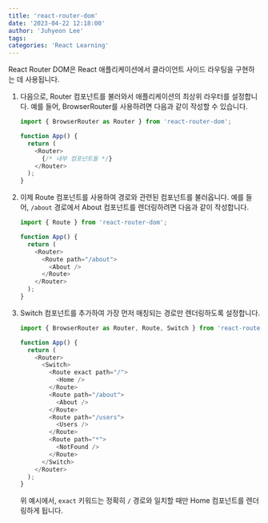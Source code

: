 ```yaml
---
title: 'react-router-dom'
date: '2023-04-22 12:18:00'
author: 'Juhyeon Lee'
tags: 
categories: 'React Learning'
---
```


React Router DOM은 React 애플리케이션에서 클라이언트 사이드 라우팅을 구현하는 데 사용됩니다.

1. 다음으로, Router 컴포넌트를 불러와서 애플리케이션의 최상위 라우터를 설정합니다. 예를 들어, BrowserRouter를 사용하려면 다음과 같이 작성할 수 있습니다.

	```javascript
	import { BrowserRouter as Router } from 'react-router-dom';
	
	function App() {
	  return (
	    <Router>
	      {/* 내부 컴포넌트들 */}
	    </Router>
	  );
	}
	
	```

2. 이제 Route 컴포넌트를 사용하여 경로와 관련된 컴포넌트를 불러옵니다. 예를 들어, `/about` 경로에서 About 컴포넌트를 렌더링하려면 다음과 같이 작성합니다.

	```javascript
	import { Route } from 'react-router-dom';
	
	function App() {
	  return (
	    <Router>
	      <Route path="/about">
	        <About />
	      </Route>
	    </Router>
	  );
	}
	
	```

3. Switch 컴포넌트를 추가하여 가장 먼저 매칭되는 경로만 렌더링하도록 설정합니다.

	```javascript
	import { BrowserRouter as Router, Route, Switch } from 'react-router-dom';
	
	function App() {
	  return (
	    <Router>
	      <Switch>
	        <Route exact path="/">
	          <Home />
	        </Route>
	        <Route path="/about">
	          <About />
	        </Route>
	        <Route path="/users">
	          <Users />
	        </Route>
	        <Route path="*">
	          <NotFound />
	        </Route>
	      </Switch>
	    </Router>
	  );
	}
	
	```


	위 예시에서, `exact` 키워드는 정확히 `/` 경로와 일치할 때만 Home 컴포넌트를 렌더링하게 됩니다.

